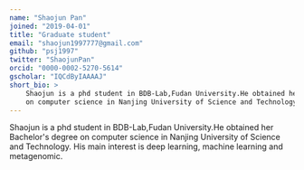 ```yaml
---
name: "Shaojun Pan"
joined: "2019-04-01"
title: "Graduate student"
email: "shaojun1997777@gmail.com"
github: "psj1997"
twitter: "ShaojunPan"
orcid: "0000-0002-5270-5614"
gscholar: "IQCdByIAAAAJ"
short_bio: >
    Shaojun is a phd student in BDB-Lab,Fudan University.He obtained her Bachelor's degree 
    on computer science in Nanjing University of Science and Technology. 
---
```


Shaojun is a phd student in BDB-Lab,Fudan University.He obtained her Bachelor's degree 
on computer science in Nanjing University of Science and Technology. His main interest 
is deep learning, machine learning and metagenomic.

